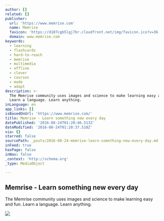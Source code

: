 ```yaml
---
author: []
related: []
publisher:
  url: 'https://www.memrise.com'
  name: Memrise
  favicon: 'https://d107cgb5lgj7br.cloudfront.net/img/favicon.ico?v=36'
  domain: www.memrise.com
keywords:
  - learning
  - flashcards
  - hard-to-reach
  - memrise
  - multimedia
  - offline
  - clever
  - courses
  - mode
  - adapt
description: >-
  The Memrise community uses images and science to make learning easy and fun.
  Learn a language. Learn anything.
inLanguage: en
app_links: []
isBasedOnUrl: 'https://www.memrise.com/'
title: Memrise - Learn something new every day
datePublished: '2016-08-24T01:20:46.513Z'
dateModified: '2016-08-24T01:20:37.518Z'
via: {}
starred: false
sourcePath: _posts/2016-08-24-memrise-learn-something-new-every-day.md
inFeed: true
hasPage: false
inNav: false
_context: 'http://schema.org'
_type: MediaObject

---
```

<article style=""><h1>Memrise - Learn something new every day</h1><p>The Memrise community uses images and science to make learning easy and fun. Learn a language. Learn anything.</p><img src="https://d107cgb5lgj7br.cloudfront.net/img/logo/facebook@2x.png" /></article>